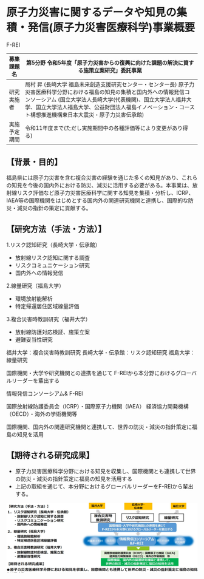 # 原子力災害に関するデータや知見の集積・発信(原子力災害医療科学)事業概要

F-REI

| 募集課題名 | 第5分野 令和5年度「原子力災害からの復興に向けた課題の解決に資する施策立案研究」委託事業 |
|---|---|
| 研究実施者 | 局村 昇 (長崎大学 福島未来創造支援研究センター・センター長) 原子力災害医療科学分野における福島の知見の集積と国内外への情報発信コンソーシアム (国立大学法人長崎大学(代表機関)、国立大学法人福井大学、国立大学法人福島大学、公益財団法人福島イノベーション・コースト構想推進機構東日本大震災・原子力災害伝承館) |
| 実施予定期間 | 令和11年度まで(ただし実施期間中の各種評価等により変更があり得る) |

## 【背景・目的】

福島県には原子力災害を含む複合災害の経験を通じた多くの知見があり、これらの知見を今後の国内外における防災、減災に活用する必要がある。本事業は、放射線リスク評価など原子力災害医療科学に関する知見を集積・分析し、ICRP、IAEA等の国際機関をはじめとする国内外の関連研究機関と連携し、国際的な防災・減災の指針の策定に貢献する。

## 【研究方法（手法・方法）】

1.リスク認知研究（長崎大学・伝承館）

- 放射線リスク認知に関する調査
- リスクコミュニケーション研究
- 国内外への情報発信

2.線量研究（福島大学）

- 環境放射能解析
- 特定帰還居住区域線量評価

3.複合災害時教訓研究（福井大学）

- 放射線防護対応検証、施策立案
- 避難妥当性研究

福井大学：複合災害時教訓研究
長崎大学・伝承館：リスク認知研究
福島大学：線量研究

国際機関・大学や研究機関との連携を通じて
F-REIから本分野におけるグローバルリーダーを輩出する

情報発信コンソーシアム& F-REI

国際放射線防護委員会（ICRP）・国際原子力機関（IAEA）
経済協力開発機構（OECD）・海外の学術機関等

国際機関、国内外の関連研究機関と連携して、世界の防災・減災の指針策定に福島の知見を活用

## 【期待される研究成果】

- 原子力災害医療科学分野における知見を収集し、国際機関とも連携して世界の防災・減災の指針策定に福島の知見を活用する
- 上記の取組を通じて、本分野におけるグローバルリーダーをF-REIから輩出する。

![](_page_0_Figure_5.jpeg)
